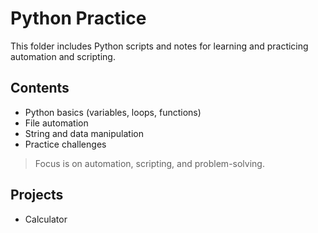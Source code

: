 # Python Practice

This folder includes Python scripts and notes for learning and practicing automation and scripting.

## Contents
- Python basics (variables, loops, functions)
- File automation
- String and data manipulation
- Practice challenges

> Focus is on automation, scripting, and problem-solving.

## Projects
- Calculator
